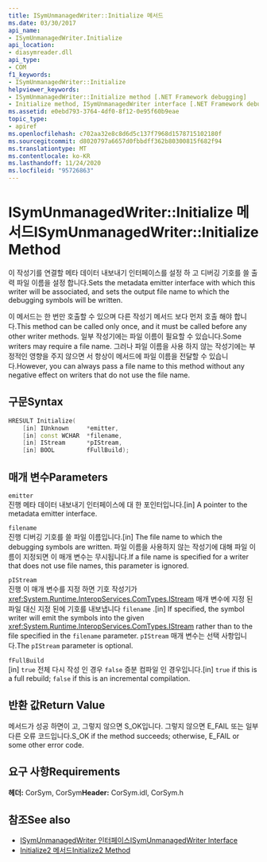 ```yaml
---
title: ISymUnmanagedWriter::Initialize 메서드
ms.date: 03/30/2017
api_name:
- ISymUnmanagedWriter.Initialize
api_location:
- diasymreader.dll
api_type:
- COM
f1_keywords:
- ISymUnmanagedWriter::Initialize
helpviewer_keywords:
- ISymUnmanagedWriter::Initialize method [.NET Framework debugging]
- Initialize method, ISymUnmanagedWriter interface [.NET Framework debugging]
ms.assetid: e0ebd793-3764-4df0-8f12-0e95f60b9eae
topic_type:
- apiref
ms.openlocfilehash: c702aa32e8c8d6d5c137f7968d1578715102180f
ms.sourcegitcommit: d8020797a6657d0fbbdff362b80300815f682f94
ms.translationtype: MT
ms.contentlocale: ko-KR
ms.lasthandoff: 11/24/2020
ms.locfileid: "95726863"
---
```

# <a name="isymunmanagedwriterinitialize-method"></a><span data-ttu-id="af7b8-102">ISymUnmanagedWriter::Initialize 메서드</span><span class="sxs-lookup"><span data-stu-id="af7b8-102">ISymUnmanagedWriter::Initialize Method</span></span>

<span data-ttu-id="af7b8-103">이 작성기를 연결할 메타 데이터 내보내기 인터페이스를 설정 하 고 디버깅 기호를 쓸 출력 파일 이름을 설정 합니다.</span><span class="sxs-lookup"><span data-stu-id="af7b8-103">Sets the metadata emitter interface with which this writer will be associated, and sets the output file name to which the debugging symbols will be written.</span></span>  
  
 <span data-ttu-id="af7b8-104">이 메서드는 한 번만 호출할 수 있으며 다른 작성기 메서드 보다 먼저 호출 해야 합니다.</span><span class="sxs-lookup"><span data-stu-id="af7b8-104">This method can be called only once, and it must be called before any other writer methods.</span></span> <span data-ttu-id="af7b8-105">일부 작성기에는 파일 이름이 필요할 수 있습니다.</span><span class="sxs-lookup"><span data-stu-id="af7b8-105">Some writers may require a file name.</span></span> <span data-ttu-id="af7b8-106">그러나 파일 이름을 사용 하지 않는 작성기에는 부정적인 영향을 주지 않으면 서 항상이 메서드에 파일 이름을 전달할 수 있습니다.</span><span class="sxs-lookup"><span data-stu-id="af7b8-106">However, you can always pass a file name to this method without any negative effect on writers that do not use the file name.</span></span>  
  
## <a name="syntax"></a><span data-ttu-id="af7b8-107">구문</span><span class="sxs-lookup"><span data-stu-id="af7b8-107">Syntax</span></span>  
  
```cpp  
HRESULT Initialize(  
    [in] IUnknown     *emitter,  
    [in] const WCHAR  *filename,  
    [in] IStream      *pIStream,  
    [in] BOOL         fFullBuild);  
```  
  
## <a name="parameters"></a><span data-ttu-id="af7b8-108">매개 변수</span><span class="sxs-lookup"><span data-stu-id="af7b8-108">Parameters</span></span>  

 `emitter`  
 <span data-ttu-id="af7b8-109">진행 메타 데이터 내보내기 인터페이스에 대 한 포인터입니다.</span><span class="sxs-lookup"><span data-stu-id="af7b8-109">[in] A pointer to the metadata emitter interface.</span></span>  
  
 `filename`  
 <span data-ttu-id="af7b8-110">진행 디버깅 기호를 쓸 파일 이름입니다.</span><span class="sxs-lookup"><span data-stu-id="af7b8-110">[in] The file name to which the debugging symbols are written.</span></span> <span data-ttu-id="af7b8-111">파일 이름을 사용하지 않는 작성기에 대해 파일 이름이 지정되면 이 매개 변수는 무시됩니다.</span><span class="sxs-lookup"><span data-stu-id="af7b8-111">If a file name is specified for a writer that does not use file names, this parameter is ignored.</span></span>  
  
 `pIStream`  
 <span data-ttu-id="af7b8-112">진행 이 매개 변수를 지정 하면 기호 작성기가 <xref:System.Runtime.InteropServices.ComTypes.IStream> 매개 변수에 지정 된 파일 대신 지정 된에 기호를 내보냅니다 `filename` .</span><span class="sxs-lookup"><span data-stu-id="af7b8-112">[in] If specified, the symbol writer will emit the symbols into the given <xref:System.Runtime.InteropServices.ComTypes.IStream> rather than to the file specified in the `filename` parameter.</span></span> <span data-ttu-id="af7b8-113">`pIStream` 매개 변수는 선택 사항입니다.</span><span class="sxs-lookup"><span data-stu-id="af7b8-113">The `pIStream` parameter is optional.</span></span>  
  
 `fFullBuild`  
 <span data-ttu-id="af7b8-114">[in] `true` 전체 다시 작성 인 경우 `false` 증분 컴파일 인 경우입니다.</span><span class="sxs-lookup"><span data-stu-id="af7b8-114">[in] `true` if this is a full rebuild; `false` if this is an incremental compilation.</span></span>  
  
## <a name="return-value"></a><span data-ttu-id="af7b8-115">반환 값</span><span class="sxs-lookup"><span data-stu-id="af7b8-115">Return Value</span></span>  

 <span data-ttu-id="af7b8-116">메서드가 성공 하면이 고, 그렇지 않으면 S_OK입니다. 그렇지 않으면 E_FAIL 또는 일부 다른 오류 코드입니다.</span><span class="sxs-lookup"><span data-stu-id="af7b8-116">S_OK if the method succeeds; otherwise, E_FAIL or some other error code.</span></span>  
  
## <a name="requirements"></a><span data-ttu-id="af7b8-117">요구 사항</span><span class="sxs-lookup"><span data-stu-id="af7b8-117">Requirements</span></span>  

 <span data-ttu-id="af7b8-118">**헤더:** CorSym, CorSym</span><span class="sxs-lookup"><span data-stu-id="af7b8-118">**Header:** CorSym.idl, CorSym.h</span></span>  
  
## <a name="see-also"></a><span data-ttu-id="af7b8-119">참조</span><span class="sxs-lookup"><span data-stu-id="af7b8-119">See also</span></span>

- [<span data-ttu-id="af7b8-120">ISymUnmanagedWriter 인터페이스</span><span class="sxs-lookup"><span data-stu-id="af7b8-120">ISymUnmanagedWriter Interface</span></span>](isymunmanagedwriter-interface.md)
- [<span data-ttu-id="af7b8-121">Initialize2 메서드</span><span class="sxs-lookup"><span data-stu-id="af7b8-121">Initialize2 Method</span></span>](isymunmanagedwriter-initialize2-method.md)
